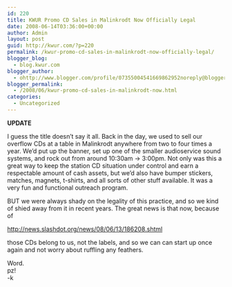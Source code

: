 ```yaml
---
id: 220
title: KWUR Promo CD Sales in Malinkrodt Now Officially Legal
date: 2008-06-14T03:36:00+00:00
author: Admin
layout: post
guid: http://kwur.com/?p=220
permalink: /kwur-promo-cd-sales-in-malinkrodt-now-officially-legal/
blogger_blog:
  - blog.kwur.com
blogger_author:
  - ohttp://www.blogger.com/profile/07355004541669862952noreply@blogger.com
blogger_permalink:
  - /2008/06/kwur-promo-cd-sales-in-malinkrodt-now.html
categories:
  - Uncategorized
---
```

<div class="pf-content">
  <p>
    <span style="font-weight: bold;">UPDATE</span>
  </p>
  
  <p>
    I guess the title doesn’t say it all. Back in the day, we used to sell our overflow CDs at a table in Malinkrodt anywhere from two to four times a year. We’d put up the banner, set up one of the smaller audioservice sound systems, and rock out from around 10:30am -> 3:00pm. Not only was this a great way to keep the station CD situation under control and earn a respectable amount of cash assets, but we’d also have bumper stickers, matches, magnets, t-shirts, and all sorts of other stuff available. It was a very fun and functional outreach program.
  </p>
  
  <p>
    BUT we were always shady on the legality of this practice, and so we kind of shied away from it in recent years. The great news is that now, because of
  </p>
  
  <p>
    <a href="http://news.slashdot.org/news/08/06/13/186208.shtml">http://news.slashdot.org/news/08/06/13/186208.shtml</a>
  </p>
  
  <p>
    those CDs belong to us, not the labels, and so we can can start up once again and not worry about ruffling any feathers.
  </p>
  
  <p>
    Word.<br />pz!<br />-k
  </p>
</div>